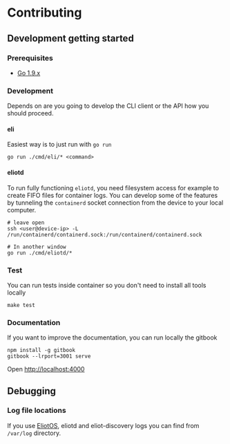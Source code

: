 # Contributing

## Development getting started
### Prerequisites
- [Go 1.9.x](https://golang.org/)

### Development
Depends on are you going to develop the CLI client or the API how you should proceed.

#### eli
Easiest way is to just run with `go run`
```
go run ./cmd/eli/* <command>
```

#### eliotd
To run fully functioning `eliotd`, you need filesystem access for example to create FIFO files for container logs.
You can develop some of the features by tunneling the `containerd` socket connection from the device to your local computer.

```
# leave open
ssh <user@device-ip> -L /run/containerd/containerd.sock:/run/containerd/containerd.sock

# In another window
go run ./cmd/eliotd/* 
```

### Test
You can run tests inside container so you don't need to install all tools locally
```
make test
```

### Documentation
If you want to improve the documentation, you can run locally the gitbook
```shell
npm install -g gitbook
gitbook --lrport=3001 serve
```
Open [http://localhost:4000]()

## Debugging

### Log file locations
If you use [EliotOS](eliotos.md), eliotd and eliot-discovery logs you can find from `/var/log` directory.
